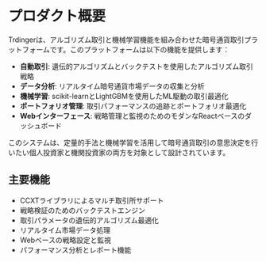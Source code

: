 # プロダクト概要

Trdingerは、アルゴリズム取引と機械学習機能を組み合わせた暗号通貨取引プラットフォームです。このプラットフォームは以下の機能を提供します：

- **自動取引**: 遺伝的アルゴリズムとバックテストを使用したアルゴリズム取引戦略
- **データ分析**: リアルタイム暗号通貨市場データの収集と分析
- **機械学習**: scikit-learnとLightGBMを使用したML駆動の取引最適化
- **ポートフォリオ管理**: 取引パフォーマンスの追跡とポートフォリオ最適化
- **Webインターフェース**: 戦略管理と監視のためのモダンなReactベースのダッシュボード

このシステムは、定量的手法と機械学習を活用して暗号通貨取引の意思決定を行いたい個人投資家と機関投資家の両方を対象として設計されています。

## 主要機能
- CCXTライブラリによるマルチ取引所サポート
- 戦略検証のためのバックテストエンジン
- 取引パラメータの遺伝的アルゴリズム最適化
- リアルタイム市場データ処理
- Webベースの戦略設定と監視
- パフォーマンス分析とレポート機能